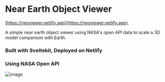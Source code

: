 # Near Earth Object Viewer

[https://neoviewer.netlify.app](https://neoviewer.netlify.app).

A simple near earth object viewer using NASA's open API data to scale a 3D model comparison with Earth.

### Built with Sveltekit, Deployed on Netlify

### Using NASA Open API

![image](https://github.com/adrianlimws/neo-nasa-viewer/assets/64565597/88493aa0-7e9e-4002-a53c-dbd130f49ad0)
